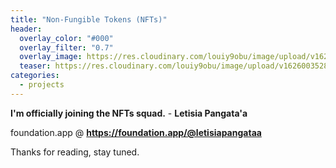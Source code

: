 ```yaml
---
title: "Non-Fungible Tokens (NFTs)"
header:
  overlay_color: "#000"
  overlay_filter: "0.7"
  overlay_image: https://res.cloudinary.com/louiy9obu/image/upload/v1626002590/letisias_projects_fjlv67.png
  teaser: https://res.cloudinary.com/louiy9obu/image/upload/v1626003528/500x300projects_dbt5xc.png
categories:
  - projects
---
```


**I'm officially joining the NFTs squad.** - **Letisia Pangata'a**

foundation.app @ <b><a href="https://foundation.app/@letisiapangataa">https://foundation.app/@letisiapangataa</a></b>

Thanks for reading, stay tuned.